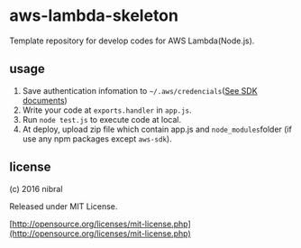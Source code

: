 # aws-lambda-skeleton
Template repository for develop codes for AWS Lambda(Node.js).

usage
---

1. Save authentication infomation to ```~/.aws/credencials```([See SDK documents](https://aws.amazon.com/jp/sdk-for-node-js/))
1. Write your code at ```exports.handler``` in ```app.js```.
1. Run ```node test.js``` to execute code at local.
1. At deploy, upload zip file which contain app.js and ```node_modules```folder (if use any npm packages except ```aws-sdk```).

license
----

(c) 2016 nibral

Released under MIT License.

[http://opensource.org/licenses/mit-license.php](http://opensource.org/licenses/mit-license.php)
